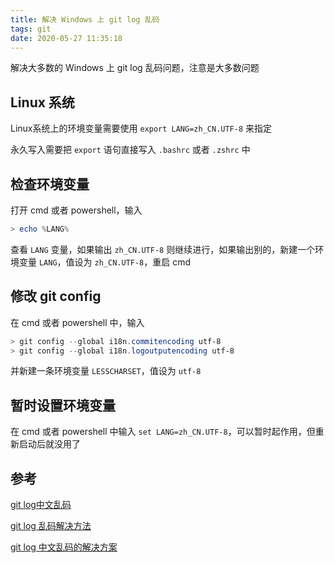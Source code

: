 ```yaml
---
title: 解决 Windows 上 git log 乱码
tags: git
date: 2020-05-27 11:35:18
---
```


解决大多数的 Windows 上 git log 乱码问题，注意是大多数问题
<!--more-->
## Linux 系统

Linux系统上的环境变量需要使用 `export LANG=zh_CN.UTF-8` 来指定

永久写入需要把 `export` 语句直接写入 `.bashrc` 或者 `.zshrc` 中

## 检查环境变量

打开 cmd 或者 powershell，输入

```powershell
> echo %LANG%
```

查看 `LANG` 变量，如果输出 `zh_CN.UTF-8` 则继续进行，如果输出别的，新建一个环境变量 `LANG`，值设为 `zh_CN.UTF-8`，重启 cmd

## 修改 git config

在 cmd 或者 powershell 中，输入

```powershell
> git config --global i18n.commitencoding utf-8
> git config --global i18n.logoutputencoding utf-8
```

并新建一条环境变量 `LESSCHARSET`，值设为 `utf-8`

## 暂时设置环境变量

在 cmd 或者 powershell 中输入 `set LANG=zh_CN.UTF-8`，可以暂时起作用，但重新启动后就没用了

## 参考

[git log中文乱码](https://www.jianshu.com/p/fb47a39f3578)

[git log 乱码解决方法](https://blog.csdn.net/qianggezhishen/article/details/80865143)

[git log 中文乱码的解决方案](https://www.cnblogs.com/zhangxiaoliu/p/9226197.html)
